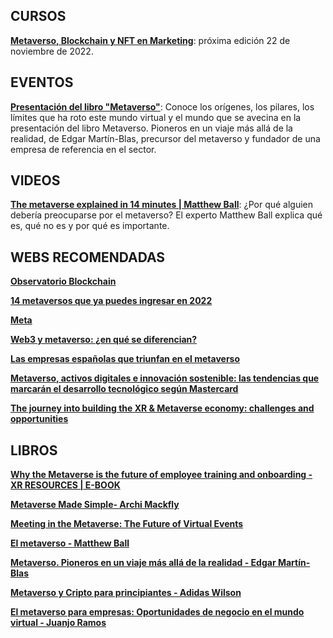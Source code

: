 ## CURSOS
[**Metaverso, Blockchain y NFT en Marketing**](https://skiller.education/curso-de-metaverso-blockchain-nft/): próxima edición 22 de noviembre de 2022.

## EVENTOS

[**Presentación del libro "Metaverso"**](https://www.eventbrite.es/e/entradas-metaverso-un-viaje-mas-alla-de-la-realidad-444557010987?aff=ebdssbdestsearch): Conoce los orígenes, los pilares, los límites que ha roto este mundo virtual y el mundo que se avecina en la presentación del libro Metaverso. Pioneros en un viaje más allá de la realidad, de Edgar Martín-Blas, precursor del metaverso y fundador de una empresa de referencia en el sector.

## VIDEOS

[**The metaverse explained in 14 minutes | Matthew Ball**](https://www.youtube.com/watch?v=4S-4mTvK4cI): ¿Por qué alguien debería preocuparse por el metaverso? El experto Matthew Ball explica qué es, qué no es y por qué es importante.

## WEBS RECOMENDADAS

[**Observatorio Blockchain**](https://observatorioblockchain.com/)

[**14 metaversos que ya puedes ingresar en 2022**](https://geekflare.com/es/metaverse-platforms/)

[**Meta**](https://about.meta.com/es/meta/)

[**Web3 y metaverso: ¿en qué se diferencian?**](https://www.santander.com/es/stories/web3-vs-metaverso)

[**Las empresas españolas que triunfan en el metaverso**](https://forbes.es/empresas/186259/las-empresas-espanolas-que-triunfan-en-el-metaverso/)

[**Metaverso, activos digitales e innovación sostenible: las tendencias que marcarán el desarrollo tecnológico según Mastercard**](https://www.mastercard.com/news/europe/es-es/noticias/notas-de-prensa/es-es/2022/octubre/metaverso-activos-digitales-e-innovacion-sostenible-las-tendencias-que-marcaran-el-desarrollo-tecnologico-segun-mastercard/)

[**The journey into building the XR & Metaverse economy: challenges and opportunities**](https://www.marketinginsiderreview.com/dtt-data-retos-economia-metaverso-evento-fyuz-2022/)

## LIBROS

[**Why the Metaverse is the future of employee training and onboarding - XR RESOURCES | E-BOOK**](https://synergyxr.com/wp-content/uploads/2022/08/why-the-metaverse-is-the-future-of-employee-training.pdf)

[**Metaverse Made Simple- Archi Mackfly**](https://www.free-ebooks.net/business/Metaverse-Made-Simple)

[**Meeting in the Metaverse: The Future of Virtual Events**](https://www.breakroom.net/metaverse-events-ebook-landing-page)

[**El metaverso - Matthew Ball**](https://planetadelibroscom.cdnstatics2.com/libros_contenido_extra/52/51304_El_Metaverso.pdf)

[**Metaverso. Pioneros en un viaje más allá de la realidad - Edgar Martín-Blas**](https://books.google.es/books?id=BZ55EAAAQBAJ&pg=PT12&dq=Metaverso&hl=es&sa=X&ved=2ahUKEwiHgdXJtID7AhUPkBoKHfxxCCEQ6AF6BAgGEAI#v=onepage&q=Metaverso&f=false)

[**Metaverso y Cripto para principiantes - Adidas Wilson**](https://books.google.es/books?id=qlmIEAAAQBAJ&pg=PT33&dq=Metaverso&hl=es&sa=X&ved=2ahUKEwiHgdXJtID7AhUPkBoKHfxxCCEQ6AF6BAgJEAI#v=onepage&q=Metaverso&f=false)

[**El metaverso para empresas: Oportunidades de negocio en el mundo virtual - Juanjo Ramos**](https://books.google.es/books?id=N7V3EAAAQBAJ&pg=PT11&dq=Metaverso&hl=es&sa=X&ved=2ahUKEwiHgdXJtID7AhUPkBoKHfxxCCEQ6AF6BAgEEAI#v=onepage&q=Metaverso&f=false)
